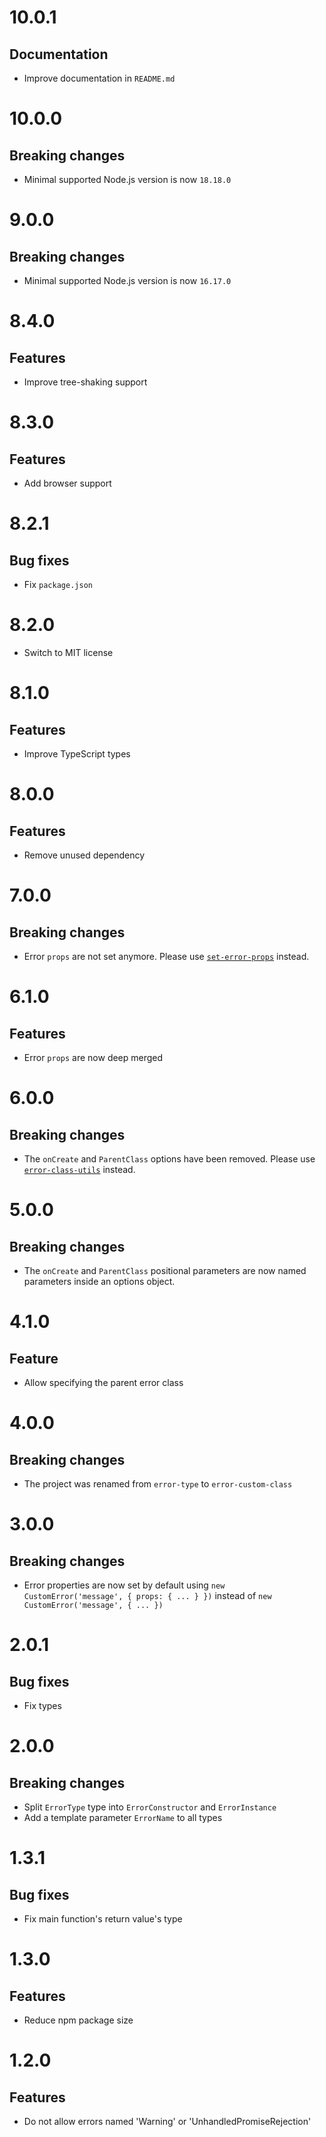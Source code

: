 # 10.0.1

## Documentation

- Improve documentation in `README.md`

# 10.0.0

## Breaking changes

- Minimal supported Node.js version is now `18.18.0`

# 9.0.0

## Breaking changes

- Minimal supported Node.js version is now `16.17.0`

# 8.4.0

## Features

- Improve tree-shaking support

# 8.3.0

## Features

- Add browser support

# 8.2.1

## Bug fixes

- Fix `package.json`

# 8.2.0

- Switch to MIT license

# 8.1.0

## Features

- Improve TypeScript types

# 8.0.0

## Features

- Remove unused dependency

# 7.0.0

## Breaking changes

- Error `props` are not set anymore. Please use
  [`set-error-props`](https://github.com/ehmicky/set-error-props) instead.

# 6.1.0

## Features

- Error `props` are now deep merged

# 6.0.0

## Breaking changes

- The `onCreate` and `ParentClass` options have been removed. Please use
  [`error-class-utils`](https://github.com/ehmicky/error-class-utils) instead.

# 5.0.0

## Breaking changes

- The `onCreate` and `ParentClass` positional parameters are now named
  parameters inside an options object.

# 4.1.0

## Feature

- Allow specifying the parent error class

# 4.0.0

## Breaking changes

- The project was renamed from `error-type` to `error-custom-class`

# 3.0.0

## Breaking changes

- Error properties are now set by default using
  `new CustomError('message', { props: { ... } })` instead of
  `new CustomError('message', { ... })`

# 2.0.1

## Bug fixes

- Fix types

# 2.0.0

## Breaking changes

- Split `ErrorType` type into `ErrorConstructor` and `ErrorInstance`
- Add a template parameter `ErrorName` to all types

# 1.3.1

## Bug fixes

- Fix main function's return value's type

# 1.3.0

## Features

- Reduce npm package size

# 1.2.0

## Features

- Do not allow errors named 'Warning' or 'UnhandledPromiseRejection'

